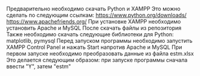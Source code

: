 Предварительно необходимо скачать Python и XAMPP
Это можно сделать по следующим ссылкам:
https://www.python.org/downloads/
https://www.apachefriends.org/
При установке XAMPP необходимо установить Apache и MySQL
После скачать файлы из репозитория
Также необходимо скачать следующие библиотеки для Python: matplotlib, pymysql
Перед запуском программы необходимо запустить XAMPP Control Panel и нажать Start напротив Apache и MySQL
При первом запуске необходимо преобразовать данные из файла estm.xlsx 
Это делается следующим образом: при запуске программы сначала ввести "Y", затем "estm"
